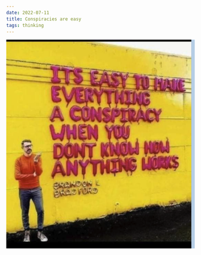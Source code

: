 ```yaml
---
date: 2022-07-11
title: Conspiracies are easy
tags: thinking
---
```


![conspiracy](https://raw.githubusercontent.com/muneer78/muneer78.github.io/master/images/conspiracy.png)
